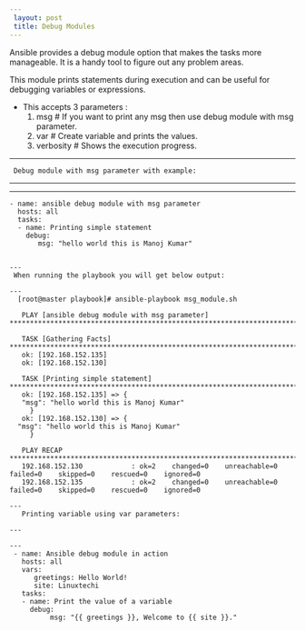 ```yaml
---
 layout: post
 title: Debug Modules
---
```

  
  Ansible provides a debug module option that makes the tasks more manageable. It is a handy tool to figure out any problem areas.
  
  This module prints statements during execution and can be useful for debugging variables or expressions.

   - This accepts 3 parameters :
     1. msg   # If you want to print any msg then use debug module with msg parameter.
     2. var   # Create variable and prints the values. 
     3. verbosity  # Shows the execution progress.

   ---
     Debug module with msg parameter with example:
     
   ---

   ---
    - name: ansible debug module with msg parameter
      hosts: all
      tasks:
      - name: Printing simple statement
        debug:
           msg: "hello world this is Manoj Kumar"


    --- 
     When running the playbook you will get below output:
    
    ---
      [root@master playbook]# ansible-playbook msg_module.sh 

       PLAY [ansible debug module with msg parameter] *******************************************************************************

       TASK [Gathering Facts] *******************************************************************************************************
       ok: [192.168.152.135]
       ok: [192.168.152.130]

       TASK [Printing simple statement] *********************************************************************************************
       ok: [192.168.152.135] => {
       "msg": "hello world this is Manoj Kumar"
         }
       ok: [192.168.152.130] => {
      "msg": "hello world this is Manoj Kumar"
         }

       PLAY RECAP *******************************************************************************************************************
       192.168.152.130            : ok=2    changed=0    unreachable=0    failed=0    skipped=0    rescued=0    ignored=0   
       192.168.152.135            : ok=2    changed=0    unreachable=0    failed=0    skipped=0    rescued=0    ignored=0  

    ---
       Printing variable using var parameters:
     
    --- 
      
    ---
     - name: Ansible debug module in action
       hosts: all
       vars:
          greetings: Hello World!
          site: Linuxtechi
       tasks:
       - name: Print the value of a variable
         debug:
              msg: "{{ greetings }}, Welcome to {{ site }}."